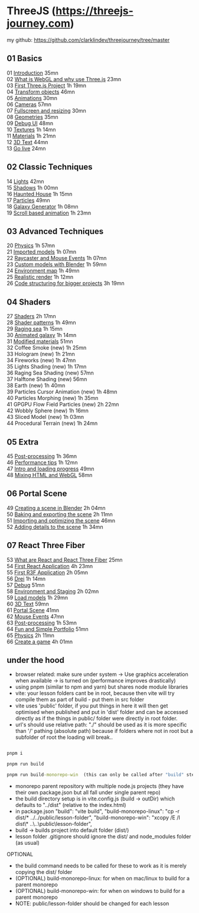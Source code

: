 # ThreeJS (https://threejs-journey.com)

my github: https://github.com/clarklindev/threejourney/tree/master

## 01 Basics 

01	[Introduction](https://threejs-journey.com/lessons/introduction)	35mn  
02	[What is WebGL and why use Three.js](https://threejs-journey.com/lessons/what-is-webgl-and-why-use-three-js)	23mn  
03	[First Three.js Project](https://github.com/clarklindev/threejourney/tree/master/03-basics-first-threejs-project)	1h 19mn  
04	[Transform objects](https://github.com/clarklindev/threejourney/tree/master/04-basics-transform-objects) 46mn  
05	[Animations](https://github.com/clarklindev/threejourney/tree/master/05-basics-animations)	30mn  
06	[Cameras](https://github.com/clarklindev/threejourney/tree/master/06-basics-cameras)	57mn  
07	[Fullscreen and resizing](https://github.com/clarklindev/threejourney/tree/master/07-basics-fullscreen-and-resizing)	30mn  
08	[Geometries](https://github.com/clarklindev/threejourney/tree/master/08-basics-geometries)	35mn  
09	[Debug UI](https://github.com/clarklindev/threejourney/tree/master/09-basics-debug-ui)	48mn  
10	[Textures](https://github.com/clarklindev/threejourney/tree/master/10-basics-textures)	1h 14mn  
11	[Materials](https://github.com/clarklindev/threejourney/tree/master/11-basics-materials)	1h 21mn  
12	[3D Text](https://github.com/clarklindev/threejourney/tree/master/12-basics-3dtext)	44mn  
13	[Go live](https://github.com/clarklindev/threejourney/tree/master/13-basics-go-live)	24mn  

## 02 Classic Techniques

14	[Lights](https://github.com/clarklindev/threejourney/tree/master/14-classictechniques-lights)	42mn  
15	[Shadows](https://github.com/clarklindev/threejourney/tree/master/15-classictechniques-shadows)	1h 00mn  
16	[Haunted House](https://github.com/clarklindev/threejourney/tree/master/16-classictechniques-hauntedhouse)	1h 15mn  
17	[Particles](https://github.com/clarklindev/threejourney/tree/master/17-classictechniques-particles)	49mn  
18	[Galaxy Generator](https://github.com/clarklindev/threejourney/tree/master/18-classictechniques-galaxygenerator)	1h 08mn  
19	[Scroll based animation](https://github.com/clarklindev/threejourney/tree/master/19-classictechniques-scrollbasedanimation)	1h 23mn  

## 03 Advanced Techniques

20	[Physics](https://github.com/clarklindev/threejourney/tree/master/20-advancedtechniques-physics)	1h 57mn  
21	[Imported models](https://github.com/clarklindev/threejourney/tree/master/21-advancedtechniques-importedmodels)	1h 07mn  
22	[Raycaster and Mouse Events](https://github.com/clarklindev/threejourney/tree/master/22-advancedtechniques-raycaster)	1h 07mn  
23	[Custom models with Blender](https://github.com/clarklindev/threejourney/tree/master/23-advancedtechniques-custom-model-with-blender)	1h 59mn  
24	[Environment map](https://github.com/clarklindev/threejourney/tree/master/24-advancedtechniques-environment-map)	1h 49mn  
25	[Realistic render](https://github.com/clarklindev/threejourney/tree/master/25-advancedtechniques-realistic-render)	1h 12mn  
26	[Code structuring for bigger projects](https://github.com/clarklindev/threejourney/tree/master/26-advancedtechniques-code-structuring-for-bigger-projects)	3h 19mn  

## 04 Shaders

27	[Shaders](https://github.com/clarklindev/threejourney/tree/master/27-shaders-shaders)	2h 17mn  
28	[Shader patterns](https://github.com/clarklindev/threejourney/tree/master/28-shaders-shaderpatterns)	1h 49mn  
29	[Raging sea](https://github.com/clarklindev/threejourney/tree/master/29-shaders-raging-sea)	1h 15mn  
30	[Animated galaxy](https://github.com/clarklindev/threejourney/tree/master/30-shaders-animated-galaxy)	1h 14mn  
31	[Modified materials](https://github.com/clarklindev/threejourney/tree/master/31-shaders-modified-materials)	51mn  
32	Coffee Smoke (new)	1h 25mn  
33	Hologram (new)	1h 21mn  
34	Fireworks (new)	1h 47mn  
35	Lights Shading (new)	1h 17mn  
36	Raging Sea Shading (new)	57mn  
37	Halftone Shading (new)	56mn  
38	Earth (new)	1h 40mn  
39	Particles Cursor Animation (new)	1h 48mn  
40	Particles Morphing (new)	1h 35mn  
41	GPGPU Flow Field Particles (new)	2h 22mn  
42	Wobbly Sphere (new)	1h 16mn  
43	Sliced Model (new)	1h 03mn  
44	Procedural Terrain (new)	1h 24mn  

## 05 Extra
45	[Post-processing](https://github.com/clarklindev/threejourney/tree/master/32-extra-post-processing)	1h 36mn  
46	[Performance tips](https://github.com/clarklindev/threejourney/tree/master/33-extra-performance%20tips)	1h 12mn  
47	[Intro and loading progress](https://github.com/clarklindev/threejourney/tree/master/34-extra-intro-and-loading-progress)	49mn  
48	[Mixing HTML and WebGL](https://github.com/clarklindev/threejourney/tree/master/35-extra-mixing-html-and-webgl)	58mn  


## 06 Portal Scene

49	[Creating a scene in Blender](https://github.com/clarklindev/threejourney/tree/master/36-portalscene-creating-a-scene-in-blender)	2h 04mn  
50	[Baking and exporting the scene](https://github.com/clarklindev/threejourney/tree/master/37-portalscene-baking-and-exporting-a-scene)	2h 11mn  
51	[Importing and optimizing the scene](https://github.com/clarklindev/threejourney/tree/master/38-portalscene-importing-and-optimizing-the-scene)	46mn  
52	[Adding details to the scene](https://github.com/clarklindev/threejourney/tree/master/39-portalscene-adding-details-to-the-scene)	1h 34mn  

## 07 React Three Fiber

53	[What are React and React Three Fiber](https://threejs-journey.com/lessons/what-are-react-and-react-three-fiber) 25mn  
54	[First React Application](https://github.com/clarklindev/threejourney/tree/master/41-react-three-fiber-first-react-application-final)	4h 23mn  
55	[First R3F Application](https://github.com/clarklindev/threejourney/tree/master/42-react-three-fiber-first-r3f-application-final)	2h 05mn  
56	[Drei](https://github.com/clarklindev/threejourney/tree/master/43-react-three-fiber-drei-final)	1h 14mn  
57	[Debug](https://github.com/clarklindev/threejourney/tree/master/44-react-three-fiber-debug)	51mn  
58	[Environment and Staging](https://github.com/clarklindev/threejourney/tree/master/45-react-three-fiber-environment-and-staging)	2h 02mn  
59	[Load models](https://github.com/clarklindev/threejourney/tree/master/46-react-three-fiber-load-models)	1h 29mn  
60	[3D Text](https://github.com/clarklindev/threejourney/tree/master/47-react-three-fiber-3d-text)	59mn  
61	[Portal Scene](https://github.com/clarklindev/threejourney/tree/master/48-react-three-fiber-portal)	41mn  
62	[Mouse Events](https://github.com/clarklindev/threejourney/tree/master/49-react-three-fiber-mouse-events)	47mn  
63	[Post-processing](https://github.com/clarklindev/threejourney/tree/master/50-react-three-fiber-post-processing)	1h 53mn  
64	[Fun and Simple Portfolio](https://github.com/clarklindev/threejourney/tree/master/51-react-three-fiber-fun-simple-portfolio)	51mn  
65	[Physics](https://github.com/clarklindev/threejourney/tree/master/52-react-three-fiber-physics)	2h 11mn  
66	[Create a game](https://github.com/clarklindev/threejourney/tree/master/53-react-three-fiber-create-a-game)	4h 01mn  


## under the hood
- browser related: make sure under system -> Use graphics acceleration when available -> is turned on (performance improves drastically)
- using pnpm (similar to npm and yarn) but shares node module libraries
- vite: your lesson folders cant be in root, because then vite will try compile them as part of build - put them in src folder
- vite uses 'public' folder, if you put things in here it will then get optimised when published and put in 'dist' folder and can be accessed directly as if the things in public/ folder were directly in root folder.
- url's should use relative path: "./" should be used as it is more specific than '/' pathing (absolute path) because if folders where not in root but a subfolder of root the loading will break..

```cmd

pnpm i  

pnpm run build  

pnpm run build-monorepo-win  (this can only be called after "build" step)

```

- monorepo parent repository with multiple node.js projects (they have their own package.json but all fall under single parent repo)
- the build directory setup is in vite.config.js (build -> outDir) which defaults to "../dist" (relative to the index.html)
- in package.json
    "build": "vite build",
    "build-monorepo-linux": "cp -r dist/* ../../public/lesson-folder",
    "build-monorepo-win": "xcopy /E /I dist\\* ..\\..\\public\\lesson-folder",
- build -> builds project into default folder (dist/)
- lesson folder .gitignore should ignore the dist/ and node_modules folder (as usual)

OPTIONAL
- the build command needs to be called for these to work as it is merely copying the dist/ folder
- (OPTIONAL) build-monorepo-linux: for when on mac/linux to build for a parent monorepo 
- (OPTIONAL) build-monorepo-win: for when on windows to build for a parent monorepo
- NOTE: public/lesson-folder should be changed for each lesson

